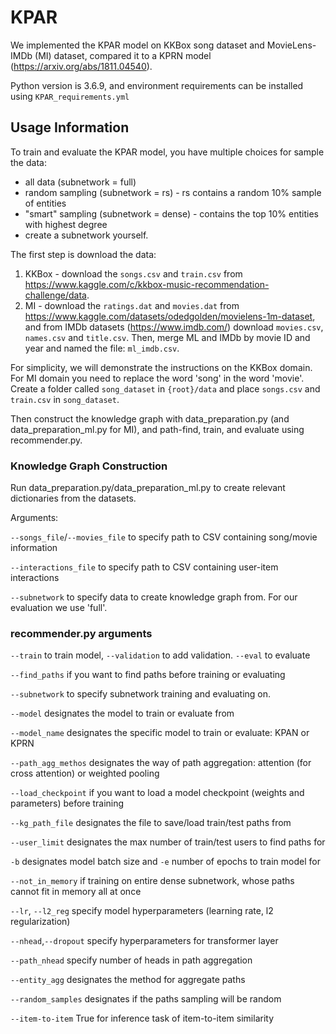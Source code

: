 # KPAR
We implemented the KPAR model on KKBox song dataset and MovieLens-IMDb (MI) dataset, compared it to a KPRN model (https://arxiv.org/abs/1811.04540).

Python version is 3.6.9, and environment requirements can be installed using `KPAR_requirements.yml`

## Usage Information
To train and evaluate the KPAR model, you have multiple choices for sample the data:
- all data (subnetwork = full) 
- random sampling (subnetwork = rs) - rs contains a random 10% sample of entities
- "smart" sampling (subnetwork = dense) - contains the top 10% entities with highest degree
- create a subnetwork yourself. 

The first step is download the data:
1) KKBox - download the `songs.csv` and `train.csv` from https://www.kaggle.com/c/kkbox-music-recommendation-challenge/data. 
2) MI - download the `ratings.dat` and `movies.dat` from https://www.kaggle.com/datasets/odedgolden/movielens-1m-dataset, and from IMDb datasets (https://www.imdb.com/) download `movies.csv`, `names.csv` and `title.csv`. Then, merge ML and IMDb by movie ID and year and named the file: `ml_imdb.csv`.

For simplicity, we will demonstrate the instructions on the KKBox domain. For MI domain you need to replace the word 'song' in the word 'movie'.
Create a folder called `song_dataset` in `{root}/data` and place `songs.csv` and `train.csv` in `song_dataset`.

Then construct the knowledge graph with data_preparation.py (and data_preparation_ml.py for MI), and path-find, train, and evaluate using recommender.py.

### Knowledge Graph Construction
Run data_preparation.py/data_preparation_ml.py to create relevant dictionaries from the datasets.

Arguments:

`--songs_file`/`--movies_file` to specify path to CSV containing song/movie information

`--interactions_file` to specify path to CSV containing user-item interactions

`--subnetwork` to specify data to create knowledge graph from. For our evaluation we use 'full'.


### recommender.py arguments

`--train` to train model, `--validation` to add validation. `--eval` to evaluate

`--find_paths` if you want to find paths before training or evaluating

`--subnetwork` to specify subnetwork training and evaluating on.

`--model` designates the model to train or evaluate from

`--model_name` designates the specific model to train or evaluate: KPAN or KPRN

`--path_agg_methos` designates the way of path aggregation: attention (for cross attention) or weighted pooling

`--load_checkpoint` if you want to load a model checkpoint (weights and parameters) before training

`--kg_path_file` designates the file to save/load train/test paths from

`--user_limit` designates the max number of train/test users to find paths for

`-b` designates model batch size and `-e` number of epochs to train model for

`--not_in_memory` if training on entire dense subnetwork, whose paths cannot fit in memory all at once

`--lr`, `--l2_reg` specify model hyperparameters (learning rate, l2 regularization)

`--nhead`,`--dropout` specify hyperparameters for transformer layer

`--path_nhead` specify number of heads in path aggregation

`--entity_agg` designates the method for aggregate paths

`--random_samples` designates if the paths sampling will be random 

`--item-to-item` True for inference task of item-to-item similarity
